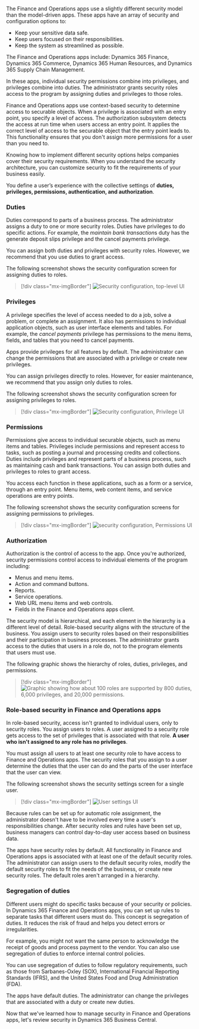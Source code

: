  The Finance and Operations apps use a slightly different security model than the model-driven apps. These apps have an array of security and configuration options to:
- Keep your sensitive data safe.
- Keep users focused on their responsibilities.
- Keep the system as streamlined as possible.

The Finance and Operations apps include: Dynamics 365 Finance, Dynamics 365 Commerce, Dynamics 365 Human Resources, and Dynamics 365 Supply Chain Management.

In these apps, individual security permissions combine into privileges, and privileges combine into duties. The administrator grants security roles access to the program by assigning duties and privileges to those roles.

Finance and Operations apps use context-based security to determine access to securable objects. When a privilege is associated with an entry point, you specify a level of access. The authorization subsystem detects the access at run time when users access an entry point. It applies the correct level of access to the securable object that the entry point leads to. This functionality ensures that you don't assign more permissions for a user than you need to.

Knowing how to implement different security options helps companies cover their security requirements. When you understand the security architecture, you can customize security to fit the requirements of your business easily.

You define a user’s experience with the collective settings of **duties, privileges, permissions, authentication, and authorization**.

### Duties  

‎Duties correspond to parts of a business process. The administrator assigns a duty to one or more security roles. Duties have privileges to do specific actions. For example, the *maintain bank transaction*s duty has the generate deposit slips privilege and the cancel payments privilege. 

You can assign both duties and privileges with security roles. However, we recommend that you use duties to grant access.

The following screenshot shows the security configuration screen for assigning duties to roles.

> [!div class="mx-imgBorder"]
> ![Security configuration, top-level UI](../media/m03-image11.png)

### Privileges  

‎A privilege specifies the level of access needed to do a job, solve a problem, or complete an assignment. It also has permissions to individual application objects, such as user interface elements and tables. For example, the *cancel payments* privilege has permissions to the menu items, fields, and tables that you need to cancel payments.

Apps provide privileges for all features by default. The administrator can change the permissions that are associated with a privilege or create new privileges.

You can assign privileges directly to roles. However, for easier maintenance, we recommend that you assign only duties to roles.

The following screenshot shows the security configuration screen for assigning privileges to roles.

> [!div class="mx-imgBorder"]
> ![Security configuration, Privilege UI](../media/m03-image12.png)

### Permissions 

‎Permissions give access to individual securable objects, such as menu items and tables. Privileges include permissions and represent access to tasks, such as posting a journal and processing credits and collections. Duties include privileges and represent parts of a business process, such as maintaining cash and bank transactions. You can assign both duties and privileges to roles to grant access.

You access each function in these applications, such as a form or a service, through an entry point. Menu items, web content items, and service operations are entry points.

The following screenshot shows the security configuration screens for assigning permissions to privileges.

> [!div class="mx-imgBorder"]
> ![security configuration, Permissions UI](../media/m03-image13.png)

### Authorization  

‎Authorization is the control of access to the app. Once you're authorized, security permissions control access to individual elements of the program including: 
- Menus and menu items.
- Action and command buttons.
- Reports.
- Service operations.
- Web URL menu items and web controls.
- Fields in the Finance and Operations apps client.

The security model is hierarchical, and each element in the hierarchy is a different level of detail. Role-based security aligns with the structure of the business. You assign users to security roles based on their responsibilities and their participation in business processes. The administrator grants access to the duties that users in a role do, not to the program elements that users must use.

The following graphic shows the hierarchy of roles, duties, privileges, and permissions.

> [!div class="mx-imgBorder"]
> ![Graphic showing how about 100 roles are supported by 800 duties, 6,000 privileges, and 20,000 permissions.](../media/m03-image16.png)

### Role-based security in Finance and Operations apps

In role-based security, access isn't granted to individual users, only to security roles. You assign users to roles. A user assigned to a security role gets access to the set of privileges that is associated with that role. **A user who isn't assigned to any role has no privileges**.

You must assign all users to at least one security role to have access to Finance and Operations apps. The security roles that you assign to a user determine the duties that the user can do and the parts of the user interface that the user can view.

The following screenshot shows the security settings screen for a single user.

> [!div class="mx-imgBorder"]
> ![User settings UI](../media/m03-image17.png)

Because rules can be set up for automatic role assignment, the administrator doesn't have to be involved every time a user's responsibilities change. After security roles and rules have been set up, business managers can control day-to-day user access based on business data.

The apps have security roles by default. All functionality in Finance and Operations apps is associated with at least one of the default security roles. The administrator can assign users to the default security roles, modify the default security roles to fit the needs of the business, or create new security roles. The default roles aren't arranged in a hierarchy.

### Segregation of duties

Different users might do specific tasks because of your security or policies. In Dynamics 365 Finance and Operations apps, you can set up rules to separate tasks that different users must do. This concept is segregation of duties. It reduces the risk of fraud and helps you detect errors or irregularities.

For example, you might not want the same person to acknowledge the receipt of goods and process payment to the vendor. You can also use segregation of duties to enforce internal control policies.

You can use segregation of duties to follow regulatory requirements, such as those from Sarbanes-Oxley (SOX), International Financial Reporting Standards (IFRS), and the United States Food and Drug Administration (FDA).

The apps have default duties. The administrator can change the privileges that are associated with a duty or create new duties.

Now that we've learned how to manage security in Finance and Operations apps, let's review security in Dynamics 365 Business Central.
